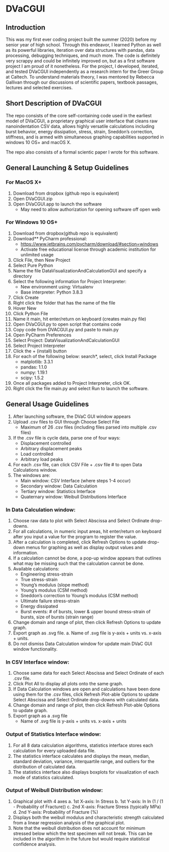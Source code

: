 # DVaCGUI

## Introduction

This was my first ever coding project built the summer (2020) before my senior year of high school. Through this endeavor, I learned Python as well as its powerful libraries, iteration over data structures with pandas, data processing, debugging techniques, and much more. The code is definitely very scrappy and could be infinitely improved on, but as a first software project I am proud of it nonetheless. For the project, I developed, iterated, and tested DVaCGUI independently as a research intern for the Greer Group at Caltech. To understand materials theory, I was mentored by Rebecca Gallivan through our discussions of scientific papers, textbook passages, lectures and selected exercises.

## Short Description of DVaCGUI

The repo consists of the core self-containing code used in the earliest model of DVaCGUI, a proprietary graphical user interface that cleans raw nanoindentation CSV data, allows highly versatile calculations including burst behavior, energy dissipation, stress, strain, Sneddon’s correction, stiffness, and is armed with simultaneous graphing capabilities supported in windows 10 OS+ and macOS X.

The repo also consists of a formal scientic paper I wrote for this software.

## General Launching & Setup Guidelines

### For MacOS X+

1. Download from dropbox (github repo is equivalent)
2. Open DVaCGUI.zip
3. Open DVaCGUI.app to launch the software
      * May need to allow authorization for opening software off open web

### For Windows 10 OS+

1. Download from dropbox(github repo is equivalent)
2. Download** PyCharm professional:
      * https://www.jetbrains.com/pycharm/download/#section=windows
      * Activate free educational license through academic institution for unlimited usage
3. Click File, then New Project
4. Select Pure Python
5. Name the file DataVisualizationAndCalculationGUI and specify a directory
6. Select the following information for Project Interpreter:
      * New environment using: Virtualenv
      * Base interpreter: Python 3.8.3
7. Click Create
8. Right click the folder that has the name of the file
9. Hover New
10. Click Python File
11. Name it main, hit enter/return on keyboard (creates main.py file)
12. Open DVaCGUI.py to open script that contains code
13. Copy code from DVACGUI.py and paste to main.py
14. Open PyCharm Preferences
15. Select Project: DataVisualizationAndCalculationGUI
16. Select Project Interpreter
17. Click the + (install) button
18. For each of the following below: search*, select, click Install Package
      * matplotlib: 3.3.1
      * pandas: 1.1.0
      * numpy: 1.19.1
      * scipy: 1.5.2
19. Once all packages added to Project Interpreter, click OK.
20. Right click the file main.py and select Run to launch the software.

## General Usage Guidelines

1. After launching software, the DVaC GUI window appears
2. Upload .csv files to GUI through Choose Select File
      * Maximum of 26 .csv files (including files parsed into multiple .csv files)
3. If the .csv file is cycle data, parse one of four ways:
      * Displacement controlled
      * Arbitrary displacement peaks
      * Load controlled
      * Arbitrary load peaks
4. For each .csv file, can click CSV File + .csv file # to open Data Calculations window.
5. The windows are:
      * Main window: CSV Interface (where steps 1-4 occur)
      * Secondary window: Data Calculation
      * Tertiary window: Statistics Interface
      * Quaternary window: Weibull Distributions Interface

### In Data Calculation window:

1. Choose raw data to plot with Select Abscissa and Select Ordinate drop-downs.
2. For all calculations, in numeric input areas, hit enter/return on keyboard after you
input a value for the program to register the value.
3. After a calculation is completed, click Refresh Options to update drop-down
menus for graphing as well as display output values and information.
4. If a calculation cannot be done, a pop-up window appears that outlines what may
be missing such that the calculation cannot be done.
5. Available calculations:
      * Engineering stress-strain
      * True stress-strain
      * Young’s modulus (slope method)
      * Young’s modulus (CSM method)
      * Sneddon’s correction to Young’s modulus (CSM method)
      * Ultimate failure stress-strain
      * Energy dissipated
      * Burst events: # of bursts, lower & upper bound stress-strain of bursts, size of bursts (strain range)
6. Change domain and range of plot, then click Refresh Options to update graph.
7. Export graph as .svg file.
a. Name of .svg file is y-axis + units vs. x-axis + units.
8. Do not dismiss Data Calculation window for update main DVaC GUI window
functionality.

### In CSV Interface window:

1. Choose same data for each Select Abscissa and Select Ordinate of each .csv file.
2. Click Plot All to display all plots onto the same graph.
3. If Data Calculation windows are open and calculations have been done using them for the .csv files, click Refresh Plot-able Options to update Select Abscissa and Select Ordinate drop-downs with calculated data.
4. Change domain and range of plot, then click Refresh Plot-able Options to update graph.
5. Export graph as a .svg file
      * Name of .svg file is y-axis + units vs. x-axis + units

### Output of Statistics Interface window:

1. For all 8 data calculation algorithms, statistics interface stores each calculation for every uploaded data file.
2. The statistics interface calculates and displays the mean, median, standard deviation, variance, interquartile range, and outliers for the distribution of calculated data.
3. The statistics interface also displays boxplots for visualization of each mode of statistics calculated.
   
### Output of Weibull Distribution window:

1. Graphical plot with 4 axes
      a. 1st X-axis: ln Stress
      b. 1st Y-axis: ln ln (1 / (1 - Probability of Fracture))
      c. 2nd X-axis: Fracture Stress (typically MPa)
      d. 2nd Y-axis: Probability of Fracture (%)
2. Displays both the weibull modulus and characteristic strength calculated from a
linear regression analysis of the graphical plot.
3. Note that the weibull distribution does not account for minimum stressed below
which the test specimen will not break. This can be included in the algorithm in
the future but would require statistical confidence analysis.
